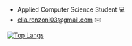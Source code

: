 
* Applied Computer Science Student :computer:
* elia.renzoni03@gmail.com :envelope:

[![Top Langs](https://github-readme-stats.vercel.app/api/top-langs/?username=Elia-Renzoni&hide_progress=true)](https://github.com/Elia-Renzoni/README/edit/main/README.md)

